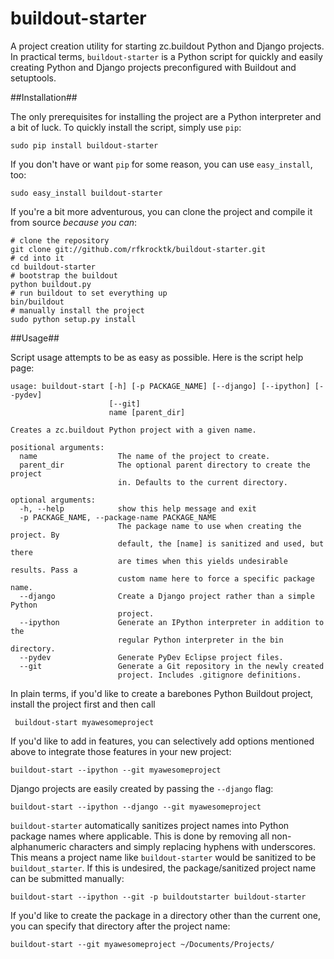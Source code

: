 buildout-starter
================

A project creation utility for starting zc.buildout Python and Django projects. 
In practical terms, `buildout-starter` is a Python script for quickly and easily
creating Python and Django projects preconfigured with Buildout and setuptools.

##Installation##

The only prerequisites for installing the project are a Python interpreter and a
bit of luck. To quickly install the script, simply use `pip`:

    sudo pip install buildout-starter

If you don't have or want `pip` for some reason, you can use `easy_install`, too:

    sudo easy_install buildout-starter

If you're a bit more adventurous, you can clone the project and compile it from 
source _because you can_:

    # clone the repository
    git clone git://github.com/rfkrocktk/buildout-starter.git
    # cd into it
    cd buildout-starter
    # bootstrap the buildout
    python buildout.py
    # run buildout to set everything up
    bin/buildout
    # manually install the project
    sudo python setup.py install

##Usage##

Script usage attempts to be as easy as possible. Here is the script help page:

```
usage: buildout-start [-h] [-p PACKAGE_NAME] [--django] [--ipython] [--pydev]
                      [--git]
                      name [parent_dir]

Creates a zc.buildout Python project with a given name.

positional arguments:
  name                  The name of the project to create.
  parent_dir            The optional parent directory to create the project
                        in. Defaults to the current directory.

optional arguments:
  -h, --help            show this help message and exit
  -p PACKAGE_NAME, --package-name PACKAGE_NAME
                        The package name to use when creating the project. By
                        default, the [name] is sanitized and used, but there
                        are times when this yields undesirable results. Pass a
                        custom name here to force a specific package name.
  --django              Create a Django project rather than a simple Python
                        project.
  --ipython             Generate an IPython interpreter in addition to the
                        regular Python interpreter in the bin directory.
  --pydev               Generate PyDev Eclipse project files.
  --git                 Generate a Git repository in the newly created
                        project. Includes .gitignore definitions.
```

In plain terms, if you'd like to create a barebones Python Buildout project, 
install the project first and then call

     buildout-start myawesomeproject

If you'd like to add in features, you can selectively add options mentioned 
above to integrate those features in your new project:

    buildout-start --ipython --git myawesomeproject

Django projects are easily created by passing the `--django` flag:

    buildout-start --ipython --django --git myawesomeproject

`buildout-starter` automatically sanitizes project names into Python package names
where applicable. This is done by removing all non-alphanumeric characters and 
simply replacing hyphens with underscores. This means a project name like 
`buildout-starter` would be sanitized to be `buildout_starter`. If this is undesired,
the package/sanitized project name can be submitted manually:

    buildout-start --ipython --git -p buildoutstarter buildout-starter

If you'd like to create the package in a directory other than the current one, 
you can specify that directory after the project name:

    buildout-start --git myawesomeproject ~/Documents/Projects/
